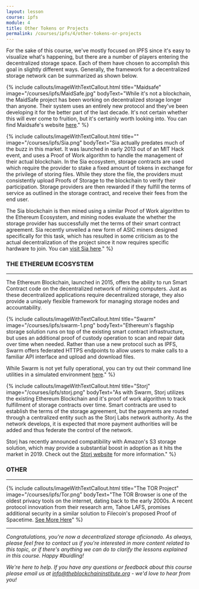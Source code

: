 ```yaml
---
layout: lesson
course: ipfs
module: 4
title: Other Tokens or Projects
permalink: /courses/ipfs/4/other-tokens-or-projects
---
```

<span class="openingParagraph">
For the sake of this course, we've mostly focused on IPFS since it's easy to visualize what's happening, but there are a number of players entering the decentralized storage space. Each of them have chosen to accomplish this goal in slightly different ways. Generally, the framework for a decentralized storage network can be summarized as shown below.</span>

{% include callouts/imageWithTextCallout.html 
    title="Maidsafe"
    image="/courses/ipfs/MaidSafe.jpg"
    bodyText="While it's not a blockchain, the MaidSafe project has been working on decentralized storage longer than anyone. Their system uses an entirely new protocol and they've been developing it for the better part of the last decade. It's not certain whether this will ever come to fruition, but it's certainly worth looking into. You can find Maidsafe's website <a href='https://maidsafe.net/'>here</a>."
%}

{% include callouts/imageWithTextCallout.html 
    title=""
    image="/courses/ipfs/Sia.png"
    bodyText="Sia actually predates much of the buzz in this market. It was launched in early 2013 out of an MIT Hack event, and uses a Proof of Work algorithm to handle the management of their actual blockchain. In the Sia ecosystem, storage contracts are used which require the provider to stake a fixed amount of tokens in exchange for the privilege of storing files. While they store the file, the providers must consistently upload Proofs of Storage to the blockchain to verify their participation. Storage providers are then rewarded if they fulfill the terms of service as outlined in the storage contract, and receive their fees from the end user.

The Sia blockchain is then mined using a similar Proof of Work algorithm to the Ethereum Ecosystem, and mining nodes evaluate the whether the storage provider has successfully met the terms of their smart contract agreement. Sia recently unveiled a new form of ASIC miners designed specifically for this task, which has resulted in some criticism as to the actual decentralization of the project since it now requires specific hardware to join. You can <a href='https://sia.tech/' target='_blank' rel='noopener noreferrer'>visit Sia here</a>."
%}

<h3>THE ETHEREUM ECOSYSTEM</h3>

<hr />

The Ethereum Blockchain, launched in 2015, offers the ability to run Smart Contract code on the decentralized network of mining computers. Just as these decentralized applications require decentralized storage, they also provide a uniquely flexible framework for managing storage nodes and accountability.

{% include callouts/imageWithTextCallout.html 
    title="Swarm"
    image="/courses/ipfs/swarm-1.png"
    bodyText="Ethereum's flagship storage solution runs on top of the existing smart contract infrastructure, but uses an additional proof of custody operation to scan and repair data over time when needed. Rather than use a new protocol such as IPFS, Swarm offers federated HTTPS endpoints to allow users to make calls to a familiar API interface and upload and download files.

While Swarm is not yet fully operational, you can try out their command line utilities in a simulated environment <a href='https://swarm-guide.readthedocs.io/en/latest/introduction.html' target='_blank' rel='noopener noreferrer'>here</a>."
%}

{% include callouts/imageWithTextCallout.html 
    title="Storj"
    image="/courses/ipfs/storj.png"
    bodyText="As with Swarm, Storj utilizes the existing Ethereum Blockchain and it's proof of work algorithm to track fulfillment of storage contracts over time. Smart contracts are used to establish the terms of the storage agreement, but the payments are routed through a centralized entity such as the Storj Labs network authority. As the network develops, it is expected that more payment authorities will be added and thus federate the control of the network.

Storj has recently announced compatibility with Amazon's S3 storage solution, which may provide a substantial boost in adoption as it hits the market in 2019. Check out the <a href='https://storj.io/' target='_blank' rel='noopener noreferrer'>Storj website</a> for more information."
%}

<h3>OTHER</h3>

<hr />

{% include callouts/imageWithTextCallout.html 
    title="The TOR Project"
    image="/courses/ipfs/Tor.png"
    bodyText="The TOR Browser is one of the oldest privacy tools on the internet, dating back to the early 2000s. A recent protocol innovation from their research arm, Tahoe LAFS, promises additional security in a similar solution to Filecoin's proposed Proof of Spacetime. <a href='https://blog.torproject.org/tor-heart-tahoe-lafs' target='_blank' rel='noopener noreferrer'>See More Here</a>"
%}

<hr />
<em>Congratulations, you're now a decentralized storage aficionado. As always, please feel free to contact us if you're interested in more content related to this topic, or if there's anything we can do to clarify the lessons explained in this course. Happy #buidling!</em>

<em>We're here to help. If you have any questions or feedback about this course please email us at info@theblockchaininstitute.org - we'd love to hear from you!</em>
